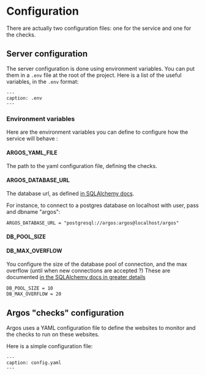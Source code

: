 # Configuration

There are actually two configuration files: one for the service and one for the checks.

## Server configuration

The server configuration is done using environment variables. You can put them in a `.env` file at the root of the project.
Here is a list of the useful variables, in the `.env` format:

```{literalinclude} ../conf/.env.example
---
caption: .env
---
```

### Environment variables

Here are the environment variables you can define to configure how the service will behave :

#### ARGOS_YAML_FILE

The path to the yaml configuration file, defining the checks.

#### ARGOS_DATABASE_URL

The database url, as defined [in SQLAlchemy docs](https://docs.sqlalchemy.org/en/20/core/engines.html#database-urls).

For instance, to connect to a postgres database on localhost with user, pass and dbname "argos":

```
ARGOS_DATABASE_URL = "postgresql://argos:argos@localhost/argos"
```

#### DB_POOL_SIZE
#### DB_MAX_OVERFLOW

You configure the size of the database pool of connection, and the max overflow (until when new connections are accepted ?) These are documented [in the SQLAlchemy docs in greater details](https://docs.sqlalchemy.org/en/20/core/pooling.html#sqlalchemy.pool.QueuePool.params.pool_size)

```bash
DB_POOL_SIZE = 10
DB_MAX_OVERFLOW = 20
```

## Argos "checks" configuration

Argos uses a YAML configuration file to define the websites to monitor and the checks to run on these websites.

Here is a simple configuration file:


```{literalinclude} ../conf/config-example.yaml
---
caption: config.yaml
---

```
